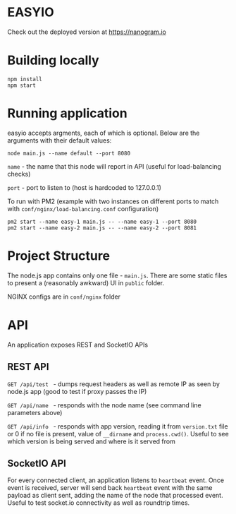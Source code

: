 # EASYIO

Check out the deployed version at https://nanogram.io


# Building locally

```
npm install
npm start
```

# Running application
easyio accepts argments, each of which is optional. Below are the arguments with their default values:

`node main.js --name default --port 8080`

`name` - the name that this node will report in API (useful for load-balancing checks)

`port` - port to listen to (host is hardcoded to 127.0.0.1)

To run with PM2 (example with two instances on different ports to match with `conf/nginx/load-balancing.conf` configuration)

```
pm2 start --name easy-1 main.js -- --name easy-1 --port 8080
pm2 start --name easy-2 main.js -- --name easy-2 --port 8081
```

# Project Structure
The node.js app contains only one file - `main.js`. There are some static files to present a (reasonably awkward) 
UI in `public` folder.

NGINX configs are in `conf/nginx` folder

# API
An application exposes REST and SocketIO APIs

## REST API

`GET /api/test ` - dumps request headers as well as remote IP as seen by node.js app (good to test if proxy passes the IP)

`GET /api/name ` - responds with the node name (see command line parameters above)

`GET /api/info ` - responds with app version, reading it from `version.txt` file or 0 if no file is present, value of `__dirname` and `process.cwd()`. Useful to see which version is being served and where is it served from

## SocketIO API
For every connected client, an application listens to `heartbeat` event. Once event is received, server will send back `heartbeat` event with the same payload as client sent, adding the name of the node that processed event. Useful to test socket.io connectivity as well as roundtrip times.



